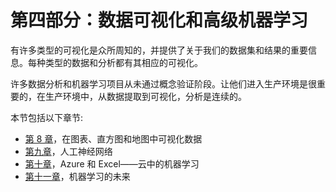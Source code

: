 

# 第四部分：数据可视化和高级机器学习

有许多类型的可视化是众所周知的，并提供了关于我们的数据集和结果的重要信息。每种类型的数据和分析都有其相应的可视化。

许多数据分析和机器学习项目从未通过概念验证阶段。让他们进入生产环境是很重要的，在生产环境中，从数据提取到可视化，分析是连续的。

本节包括以下章节:

*   [第 8 章](efe7e558-fdc7-436d-bd43-bfe0d3082bc4.xhtml)，在图表、直方图和地图中可视化数据
*   [第九章](d95ae6ae-d677-464b-97fb-915c2c2d2576.xhtml)，人工神经网络
*   [第十章](c4a815b7-95bc-4573-89cf-0399d293e3f6.xhtml)，Azure 和 Excel——云中的机器学习
*   [第十一章](43a243ee-8fa6-4890-a6e1-47c844d45feb.xhtml)，机器学习的未来